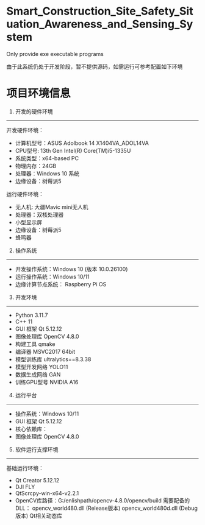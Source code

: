 # Smart_Construction_Site_Safety_Situation_Awareness_and_Sensing_System
Only provide exe executable programs

由于此系统仍处于开发阶段，暂不提供源码，如需运行可参考配置如下环境

项目环境信息
============

1. 开发的硬件环境
-----------
开发硬件环境：
- 计算机型号：ASUS Adolbook 14 X1404VA_ADOL14VA
- CPU型号: 13th Gen Intel(R) Core(TM)i5-1335U
- 系统类型：x64-based PC
- 物理内存：24GB 
- 处理器：Windows 10 系统
- 边缘设备：树莓派5


运行硬件环境：
  * 无人机: 大疆Mavic mini无人机
  * 处理器：双核处理器
  * 小型显示屏
  * 边缘设备：树莓派5
  * 蜂鸣器

2. 操作系统
-----------
- 开发操作系统：Windows 10 (版本 10.0.26100)
- 运行操作系统：Windows 10/11 
- 边缘计算节点系统： Raspberry Pi OS

3. 开发环境
-----------
 - Python 3.11.7
 - C++ 11
 - GUI 框架 Qt 5.12.12
 - 图像处理库 OpenCV 4.8.0
 - 构建工具 qmake
 - 编译器 MSVC2017 64bit
 - 模型训练库 ultralytics==8.3.38
 - 模型开发网络 YOLO11
 - 数据生成网络 GAN
 - 训练GPU型号 NVIDIA A16

4. 运行平台
-----------
- 操作系统：Windows 10/11
- GUI 框架  Qt 5.12.12
- 核心依赖库：
- 图像处理库 OpenCV 4.8.0

5. 软件运行支撑环境
------------------
基础运行环境：
- Qt Creator 5.12.12
- DJI FLY
- QtScrcpy-win-x64-v2.2.1
- OpenCV库路径：G:/enlishpath/opencv-4.8.0/opencv/build
需要配备的DLL：
opencv_world480.dll (Release版本)
opencv_world480d.dll (Debug版本)
Qt相关动态库




